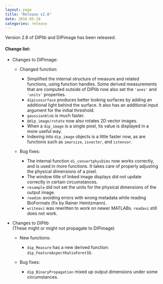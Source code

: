 ```yaml
---
layout: page
title: "Release v2.8"
date: 2016-05-18
categories: release
---
```


Version 2.8 of DIPlib and DIPimage has been released.

<h4>Change list:</h4>

- Changes to DIPimage:

    - Changed function:

        - Simplified the internal structure of measure and related functions, using function handles. Some derived measurements that are computed outside of DIPlib now also set the `'axes'` and `'units'` properties.
        - `dipisosurface` produces better looking surfaces by adding an additional light behind the surface. It also has an additional input argument for the initial threshold.
        - `gaussianblob` is much faster.
        - `@dip_image/rotate` now also rotates 2D vector images.
        - When a `dip_image` is a single pixel, its value is displayed in a more useful way.
        - Indexing into `dip_image` objects is a little faster now, as are functions such as `imarsize`, `isvector`, and `istensor`.

    - Bug fixes:

        - The internal function `di_convertphysDims` now works correctly, and is used in more functions. It takes care of properly adjusting the physical dimensions of a pixel.
        - The window title of linked image displays did not update correctly in certain circumstances.
        - `resample` did not set the units for the physical dimensions of the output image.
        - `readim`: avoiding errors with wrong metadata while reading BioFormats (fix by Rainer Heintzmann).
        - `writeavi` was rewritten to work on newer MATLABs. `readavi` still does not work.

- Changes to DIPlib  
(These might or might not propagate to DIPimage)

    - New functions:
    
        - `dip_Measure` has a new derived function: `dip_FeatureAspectRatioFeretID`.

    - Bug fixes:
    
        - `dip_BinaryPropagation` mixed up output dimensions under some circumstances.

